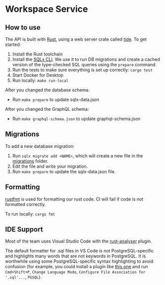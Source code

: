 # Workspace Service

## How to use

The API is built with [Rust](https://www.rust-lang.org/), using a web server crate called [tide](https://github.com/http-rs/tide). To get started:

1. Install the Rust toolchain
1. Install the [SQLx CLI](https://github.com/launchbadge/sqlx/tree/master/sqlx-cli). We use it to run DB migrations and create a cached version of the type-checked SQL queries using the `prepare` command.
1. Run the tests to make sure everything is set up correctly: `cargo test`
1. Start Docker for Desktop
1. Run locally: `make run-local`

After you changed the database schema:

- Run `make prepare` to update sqlx-data.json

After you changed the GraphQL schema:

- Run `make graphql-schema.json` to update graphql-schema.json

## Migrations

To add a new database migration:

1. Run `sqlx migrate add <NAME>`, which will create a new file in the [migrations](./migrations) folder.
1. Edit the file and write your migration.
1. Run `make prepare` to update the sqlx-data.json file.

## Formatting

[rustfmt](https://github.com/rust-lang/rustfmt) is used for formatting our rust code. CI will fail if code is not formatted correctly.

To run locally: `cargo fmt`

## IDE Support

Most of the team uses Visual Studio Code with the [rust-analyser](https://marketplace.visualstudio.com/items?itemName=matklad.rust-analyzer) plugin.

The default formatter for .sql files in VS Code is not PostgreSQL-specific and highlights many words that are not keywords in PostgreSQL. It is worthwhile using some PostgreSQL-specific syntax highlighting to avoid confusion (for example, you could install a plugin like [this one](https://marketplace.visualstudio.com/items?itemName=JPTarquino.postgresql) and run `Cmd+Shift+P`, `Change Language Mode`, `Configure File Association for '.sql'...`, `PGSQL`).
